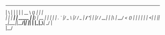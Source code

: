 
  _   _      _         _____      _ _    _   
 | \ | |    | |       |  __ \    (_) |  | |  
 |  \| | ___| | _____ | |__) | __ _| | _| |_ 
 | . ` |/ _ \ |/ / _ \|  ___/ '__| | |/ / __|
 | |\  |  __/   < (_) | |   | |  | |   <| |_ 
 |_| \_|\___|_|\_\___/|_|   |_|  | |_|\_\\__|
                                _/ |         
                               |__/          
